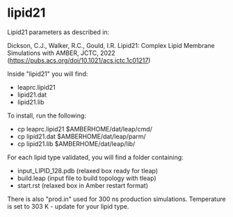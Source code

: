# lipid21

Lipid21 parameters as described in:

Dickson, C.J., Walker, R.C., Gould, I.R. Lipid21: Complex Lipid Membrane Simulations with AMBER, JCTC, 2022 (https://pubs.acs.org/doi/10.1021/acs.jctc.1c01217)

Inside "lipid21" you will find:
- leaprc.lipid21
- lipid21.dat
- lipid21.lib

To install, run the following:
- cp leaprc.lipid21 $AMBERHOME/dat/leap/cmd/
- cp lipid21.dat    $AMBERHOME/dat/leap/parm/
- cp lipid21.lib    $AMBERHOME/dat/leap/lib/

For each lipid type validated, you will find a folder containing:
- input_LIPID_128.pdb (relaxed box ready for tleap)
- build.leap          (input file to build topology with tleap)
- start.rst           (relaxed box in Amber restart format)

There is also "prod.in" used for 300 ns production simulations.
Temperature is set to 303 K - update for your lipid type.

